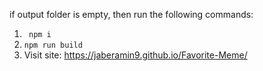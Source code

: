 if output folder is empty, then run the following commands:
1. ```  npm i ``` 
2. ``` npm run build ``` 
3. Visit site: https://jaberamin9.github.io/Favorite-Meme/
